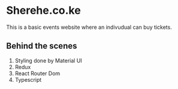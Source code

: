 # Sherehe.co.ke

This is a basic events website where an indivudual can buy tickets.

## Behind the scenes

1.  Styling done by Material UI
2.  Redux
3.  React Router Dom
4.  Typescript
